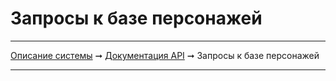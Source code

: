 # Запросы к базе персонажей

----
[Описание системы](../index.md) ➞ [Документация API](index.md) ➞ Запросы к базе персонажей

----


